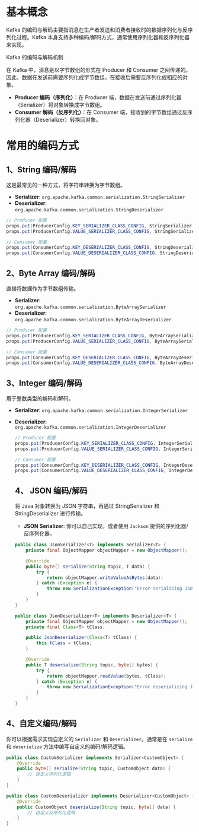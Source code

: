 # 基本概念

Kafka 的编码与解码主要指消息在生产者发送和消费者接收时的数据序列化与反序列化过程。Kafka 本身支持多种编码/解码方式，通常使用序列化器和反序列化器来实现。

Kafka 的编码与解码机制

在 Kafka 中，消息是以字节数组的形式在 Producer 和 Consumer 之间传递的。因此，数据在发送前需要序列化成字节数组，在接收后需要反序列化成相应的对象。

- **Producer 编码（序列化）**：在 Producer 端，数据在发送前通过序列化器（Serializer）将对象转换成字节数组。
- **Consumer 解码（反序列化）**：在 Consumer 端，接收到的字节数组通过反序列化器（Deserializer）转换回对象。

# 常用的编码方式

## **1、String 编码/解码**

这是最常见的一种方式，将字符串转换为字节数组。

- **Serializer**: `org.apache.kafka.common.serialization.StringSerializer`
- **Deserializer**: `org.apache.kafka.common.serialization.StringDeserializer`

```java
// Producer 配置
props.put(ProducerConfig.KEY_SERIALIZER_CLASS_CONFIG, StringSerializer.class.getName());
props.put(ProducerConfig.VALUE_SERIALIZER_CLASS_CONFIG, StringSerializer.class.getName());

// Consumer 配置
props.put(ConsumerConfig.KEY_DESERIALIZER_CLASS_CONFIG, StringDeserializer.class.getName());
props.put(ConsumerConfig.VALUE_DESERIALIZER_CLASS_CONFIG, StringDeserializer.class.getName());

```

## **2、Byte Array 编码/解码**

直接将数据作为字节数组传输。

- **Serializer**: `org.apache.kafka.common.serialization.ByteArraySerializer`
- **Deserializer**: `org.apache.kafka.common.serialization.ByteArrayDeserializer`

```java
// Producer 配置
props.put(ProducerConfig.KEY_SERIALIZER_CLASS_CONFIG, ByteArraySerializer.class.getName());
props.put(ProducerConfig.VALUE_SERIALIZER_CLASS_CONFIG, ByteArraySerializer.class.getName());

// Consumer 配置
props.put(ConsumerConfig.KEY_DESERIALIZER_CLASS_CONFIG, ByteArrayDeserializer.class.getName());
props.put(ConsumerConfig.VALUE_DESERIALIZER_CLASS_CONFIG, ByteArrayDeserializer.class.getName());

```

## **3、Integer 编码/解码**

用于整数类型的编码和解码。

- **Serializer**: `org.apache.kafka.common.serialization.IntegerSerializer`

- **Deserializer**: `org.apache.kafka.common.serialization.IntegerDeserializer`

  ```java
  // Producer 配置
  props.put(ProducerConfig.KEY_SERIALIZER_CLASS_CONFIG, IntegerSerializer.class.getName());
  props.put(ProducerConfig.VALUE_SERIALIZER_CLASS_CONFIG, IntegerSerializer.class.getName());
  
  // Consumer 配置
  props.put(ConsumerConfig.KEY_DESERIALIZER_CLASS_CONFIG, IntegerDeserializer.class.getName());
  props.put(ConsumerConfig.VALUE_DESERIALIZER_CLASS_CONFIG, IntegerDeserializer.class.getName());
  
  ```

  ## 4、 **JSON 编码/解码**

  将 Java 对象转换为 JSON 字符串，再通过 StringSerializer 和 StringDeserializer 进行传输。

  - **JSON Serializer**: 你可以自己实现，或者使用 `Jackson` 提供的序列化器/反序列化器。

  ```java
  public class JsonSerializer<T> implements Serializer<T> {
      private final ObjectMapper objectMapper = new ObjectMapper();
  
      @Override
      public byte[] serialize(String topic, T data) {
          try {
              return objectMapper.writeValueAsBytes(data);
          } catch (Exception e) {
              throw new SerializationException("Error serializing JSON message", e);
          }
      }
  }
  
  public class JsonDeserializer<T> implements Deserializer<T> {
      private final ObjectMapper objectMapper = new ObjectMapper();
      private final Class<T> tClass;
  
      public JsonDeserializer(Class<T> tClass) {
          this.tClass = tClass;
      }
  
      @Override
      public T deserialize(String topic, byte[] bytes) {
          try {
              return objectMapper.readValue(bytes, tClass);
          } catch (Exception e) {
              throw new SerializationException("Error deserializing JSON message", e);
          }
      }
  }
  
  ```

  

## **4、自定义编码/解码**

你可以根据需求实现自定义的 `Serializer` 和 `Deserializer`。通常是在 `serialize` 和 `deserialize` 方法中编写自定义的编码/解码逻辑。

```java
public class CustomSerializer implements Serializer<CustomObject> {
    @Override
    public byte[] serialize(String topic, CustomObject data) {
        // 自定义序列化逻辑
    }
}

public class CustomDeserializer implements Deserializer<CustomObject> {
    @Override
    public CustomObject deserialize(String topic, byte[] data) {
        // 自定义反序列化逻辑
    }
}

```

